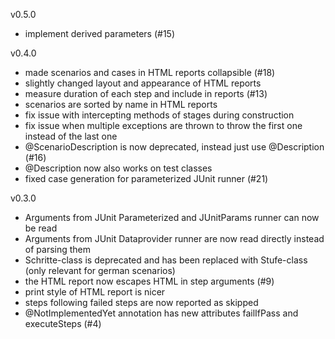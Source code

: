 v0.5.0
* implement derived parameters (#15)

v0.4.0
* made scenarios and cases in HTML reports collapsible (#18)
* slightly changed layout and appearance of HTML reports
* measure duration of each step and include in reports (#13)
* scenarios are sorted by name in HTML reports
* fix issue with intercepting methods of stages during construction
* fix issue when multiple exceptions are thrown to throw the first one instead of the last one
* @ScenarioDescription is now deprecated, instead just use @Description (#16)
* @Description now also works on test classes
* fixed case generation for parameterized JUnit runner (#21)

v0.3.0
* Arguments from JUnit Parameterized and JUnitParams runner can now be read
* Arguments from JUnit Dataprovider runner are now read directly instead of parsing them
* Schritte-class is deprecated and has been replaced with Stufe-class (only relevant for german scenarios)
* the HTML report now escapes HTML in step arguments (#9)
* print style of HTML report is nicer
* steps following failed steps are now reported as skipped
* @NotImplementedYet annotation has new attributes failIfPass and executeSteps (#4)
